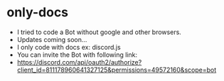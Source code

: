 # only-docs

- I tried to code a Bot without google and other browsers.
- Updates coming soon...
- I only code with docs ex: discord.js
- You can invite the Bot with following link:
- https://discord.com/api/oauth2/authorize?client_id=811178960641327125&permissions=49572160&scope=bot
